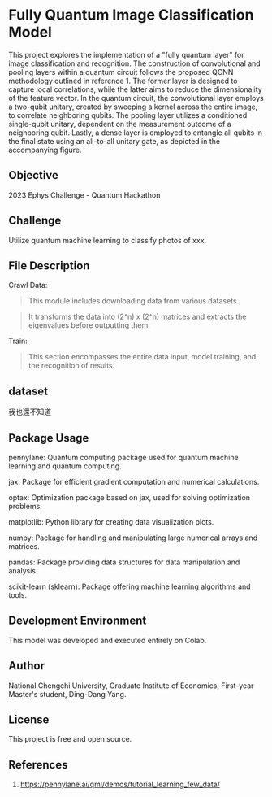 # Fully Quantum Image Classification Model

This project explores the implementation of a "fully quantum layer" for image classification and recognition. The construction of convolutional and pooling layers within a quantum circuit follows the proposed QCNN methodology outlined in reference 1. The former layer is designed to capture local correlations, while the latter aims to reduce the dimensionality of the feature vector. In the quantum circuit, the convolutional layer employs a two-qubit unitary, created by sweeping a kernel across the entire image, to correlate neighboring qubits. The pooling layer utilizes a conditioned single-qubit unitary, dependent on the measurement outcome of a neighboring qubit. Lastly, a dense layer is employed to entangle all qubits in the final state using an all-to-all unitary gate, as depicted in the accompanying figure.

## Objective

2023 Ephys Challenge - Quantum Hackathon

## Challenge

Utilize quantum machine learning to classify photos of xxx.

## File Description

Crawl Data:

> This module includes downloading data from various datasets.

> It transforms the data into (2^n) x (2^n) matrices and extracts the eigenvalues before outputting them.

Train:

> This section encompasses the entire data input, model training, and the recognition of results.

## dataset

我也還不知道

## Package Usage

pennylane: Quantum computing package used for quantum machine learning and quantum computing.

jax: Package for efficient gradient computation and numerical calculations.

optax: Optimization package based on jax, used for solving optimization problems.

matplotlib: Python library for creating data visualization plots.

numpy: Package for handling and manipulating large numerical arrays and matrices.

pandas: Package providing data structures for data manipulation and analysis.

scikit-learn (sklearn): Package offering machine learning algorithms and tools.

## Development Environment

This model was developed and executed entirely on Colab.

## Author

National Chengchi University, Graduate Institute of Economics, First-year Master's student, Ding-Dang Yang.

## License

This project is free and open source.

## References

1. https://pennylane.ai/qml/demos/tutorial_learning_few_data/
